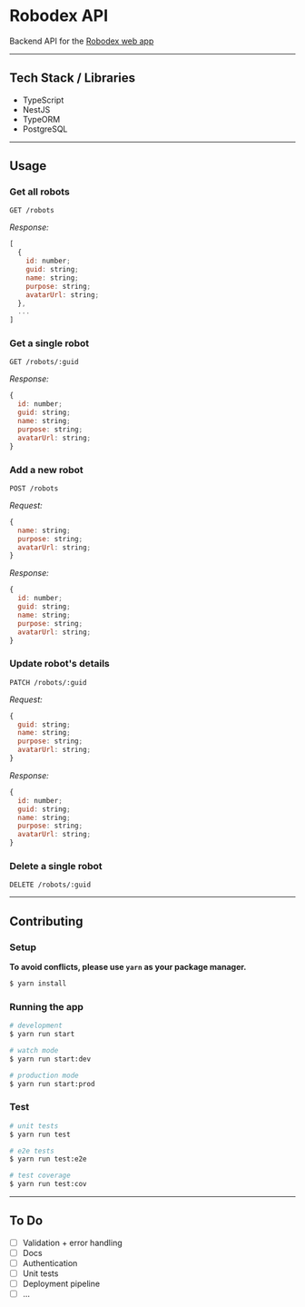 # Robodex API

Backend API for the [Robodex web app](https://github.com/jhainavarro/robodex)

---

## Tech Stack / Libraries

- TypeScript
- NestJS
- TypeORM
- PostgreSQL

---

## Usage

### Get all robots

```
GET /robots
```

_Response:_

```js
[
  {
    id: number;
    guid: string;
    name: string;
    purpose: string;
    avatarUrl: string;
  },
  ...
]
```

### Get a single robot

```
GET /robots/:guid
```

_Response:_

```js
{
  id: number;
  guid: string;
  name: string;
  purpose: string;
  avatarUrl: string;
}
```

### Add a new robot

```
POST /robots
```

_Request:_

```js
{
  name: string;
  purpose: string;
  avatarUrl: string;
}
```

_Response:_

```js
{
  id: number;
  guid: string;
  name: string;
  purpose: string;
  avatarUrl: string;
}
```

### Update robot's details

```
PATCH /robots/:guid
```

_Request:_

```js
{
  guid: string;
  name: string;
  purpose: string;
  avatarUrl: string;
}
```

_Response:_

```js
{
  id: number;
  guid: string;
  name: string;
  purpose: string;
  avatarUrl: string;
}
```

### Delete a single robot

```
DELETE /robots/:guid
```

---

## Contributing

### Setup

**To avoid conflicts, please use `yarn` as your package manager.**

```bash
$ yarn install
```

### Running the app

```bash
# development
$ yarn run start

# watch mode
$ yarn run start:dev

# production mode
$ yarn run start:prod
```

### Test

```bash
# unit tests
$ yarn run test

# e2e tests
$ yarn run test:e2e

# test coverage
$ yarn run test:cov
```

---

## To Do

- [ ] Validation + error handling
- [ ] Docs
- [ ] Authentication
- [ ] Unit tests
- [ ] Deployment pipeline
- [ ] ...

